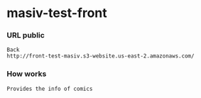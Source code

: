 # masiv-test-front

### URL public
```
Back
http://front-test-masiv.s3-website.us-east-2.amazonaws.com/
```

### How works
```
Provides the info of comics
```
